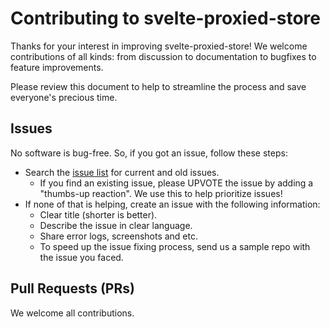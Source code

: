 # Contributing to svelte-proxied-store

Thanks for your interest in improving svelte-proxied-store! We welcome
contributions of all kinds: from discussion to documentation to
bugfixes to feature improvements.

Please review this document to help to streamline the process and save
everyone's precious time.

## Issues

No software is bug-free. So, if you got an issue, follow these steps:

- Search the [issue list](https://gitlab.com/clb1/svelte-proxied-store/-/issues) for current and old issues.
  - If you find an existing issue, please UPVOTE the issue by adding a "thumbs-up reaction". We use this to help prioritize issues!
- If none of that is helping, create an issue with the following information:
  - Clear title (shorter is better).
  - Describe the issue in clear language.
  - Share error logs, screenshots and etc.
  - To speed up the issue fixing process, send us a sample repo with the issue you faced.

## Pull Requests (PRs)

We welcome all contributions.
